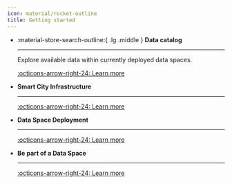 ```yaml
---
icon: material/rocket-outline
title: Getting started
---
```


<div class="grid cards" markdown>

-   :material-store-search-outline:{ .lg .middle } __Data catalog__

    ---

    Explore available data within currently deployed data spaces.

    [:octicons-arrow-right-24: Learn more](data_catalog/index.md)

-   __Smart City Infrastructure__

    ---

    [:octicons-arrow-right-24: Learn more](smart_city_infra/index.md)


-   __Data Space Deployment__

    ---

    [:octicons-arrow-right-24: Learn more](dataspace_deployment/index.md)


-   __Be part of a Data Space__

    ---

    [:octicons-arrow-right-24: Learn more](connect_to_dataspace/index.md)


</div>